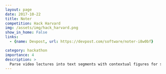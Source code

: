 ```yaml
---
layout: page
date: 2017-10-22
title: Noter
competition: Hack Harvard
img: /assets/img/hack_harvard.png
show_in_home: False
links:
  - {name: Devpost, url: https://devpost.com/software/noter-i8w0bf}

category: hackathon
importance: 4
description: >
  Parse video lectures into text segments with contextual figures for study notes
---
```

